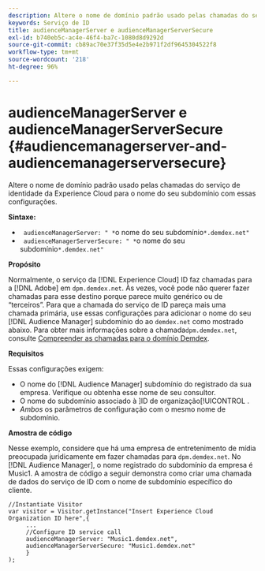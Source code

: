 ```yaml
---
description: Altere o nome de domínio padrão usado pelas chamadas do serviço de identidade da Experience Cloud para o nome do seu subdomínio com essas configurações.
keywords: Serviço de ID
title: audienceManagerServer e audienceManagerServerSecure
exl-id: b740eb5c-ac4e-46f4-ba7c-1080d8d9292d
source-git-commit: cb89ac70e37f35d5e4e2b971f2df9645304522f8
workflow-type: tm+mt
source-wordcount: '218'
ht-degree: 96%

---
```


# audienceManagerServer e audienceManagerServerSecure {#audiencemanagerserver-and-audiencemanagerserversecure}

Altere o nome de domínio padrão usado pelas chamadas do serviço de identidade da Experience Cloud para o nome do seu subdomínio com essas configurações.

**Sintaxe:**

* ` audienceManagerServer: " *`o nome do seu subdomínio`*.demdex.net"`
* ` audienceManagerServerSecure: " *`o nome do seu subdomínio`*.demdex.net"`

**Propósito**

Normalmente, o serviço da [!DNL Experience Cloud] ID faz chamadas para a [!DNL Adobe] em `dpm.demdex.net`. Às vezes, você pode não querer fazer chamadas para esse destino porque parece muito genérico ou de “terceiros”. Para que a chamada do serviço de ID pareça mais uma chamada primária, use essas configurações para adicionar o nome do seu [!DNL Audience Manager] subdomínio do ao `demdex.net` como mostrado abaixo. Para obter mais informações sobre a chamada`dpm.demdex.net`, consulte [Compreender as chamadas para o domínio Demdex](https://experienceleague.adobe.com/docs/audience-manager/user-guide/reference/demdex-calls.html).

**Requisitos**

Essas configurações exigem:

* O nome do [!DNL Audience Manager] subdomínio do registrado da sua empresa. Verifique ou obtenha esse nome de seu consultor.
* O nome do subdomínio associado à ]ID de organização[!UICONTROL .
* *Ambos* os parâmetros de configuração com o mesmo nome de subdomínio.

**Amostra de código**

Nesse exemplo, considere que há uma empresa de entretenimento de mídia preocupada juridicamente em fazer chamadas para `dpm.demdex.net`. No [!DNL Audience Manager], o nome registrado do subdomínio da empresa é Music1. A amostra de código a seguir demonstra como criar uma chamada de dados do serviço de ID com o nome de subdomínio específico do cliente.

```
//Instantiate Visitor 
var visitor = Visitor.getInstance("Insert Experience Cloud Organization ID here",{ 
     ... 
     //Configure ID service call 
     audienceManagerServer: "Music1.demdex.net", 
     audienceManagerServerSecure: "Music1.demdex.net" 
     } 
);
```
